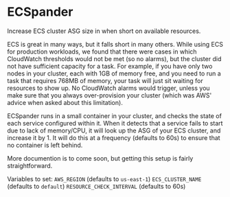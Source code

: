 # ECSpander
Increase ECS cluster ASG size in when short on available resources.

ECS is great in many ways, but it falls short in many others.  While using ECS for production workloads, we found that there were cases in which CloudWatch thresholds would not be met (so no alarms), but the cluster did not have sufficient capacity for a task.  For example, if you have only two nodes in your cluster, each with 1GB of memory free, and you need to run a task that requires 768MB of memory, your task will just sit waiting for resources to show up.  No CloudWatch alarms would trigger, unless you make sure that you always over-provision your cluster (which was AWS' advice when asked about this limitation).

ECSpander runs in a small container in your cluster, and checks the state of each service configured within it.  When it detects that a service fails to start due to lack of memory/CPU, it will look up the ASG of your ECS cluster, and increase it by 1.  It will do this at a frequency (defaults to 60s) to ensure that no container is left behind.

More documention is to come soon, but getting this setup is fairly straightforward.

Variables to set:
`AWS_REGION` (defaults to `us-east-1`)
`ECS_CLUSTER_NAME` (defaults to `default`)
`RESOURCE_CHECK_INTERVAL` (defaults to 60s)
